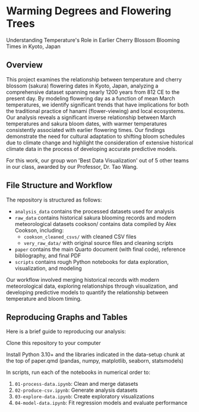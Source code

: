 # Warming Degrees and Flowering Trees 
Understanding Temperature's Role in Earlier Cherry Blossom Blooming Times in Kyoto, Japan

## Overview
This project examines the relationship between temperature and cherry blossom (sakura) flowering dates in Kyoto, Japan, analyzing a comprehensive dataset spanning nearly 1200 years from 812 CE to the present day. By modeling flowering day as a function of mean March temperatures, we identify significant trends that have implications for both the traditional practice of hanami (flower-viewing) and local ecosystems. Our analysis reveals a significant inverse relationship between March temperatures and sakura bloom dates, with warmer temperatures consistently associated with earlier flowering times. Our findings demonstrate the need for cultural adaptation to shifting bloom schedules due to climate change and highlight the consideration of extensive historical climate data in the process of developing accurate predictive models.

For this work, our group won 'Best Data Visualization' out of 5 other teams in our class, awarded by our Professor, Dr. Tao Wang.

## File Structure and Workflow
The repository is structured as follows:

- `analysis_data` contains the processed datasets used for analysis
- `raw_data` contains historical sakura blooming records and modern meteorological datasets
cookson/ contains data compiled by Alex Cookson, including:
    - `cookson_cleaned_csvs/` with cleaned CSV files
    - `very_raw_data/` with original source files and cleaning scripts
- `paper` contains the main Quarto document (with final code), reference bibliography, and final PDF
- `scripts` contains rough Python notebooks for data exploration, visualization, and modeling

Our workflow involved merging historical records with modern meteorological data, exploring relationships through visualization, and developing predictive models to quantify the relationship between temperature and bloom timing.

## Reproducing Graphs and Tables
Here is a brief guide to reproducing our analysis:

Clone this repository to your computer

Install Python 3.10+ and the libraries indicated in the data-setup chunk at the top of paper.qmd (pandas, numpy, matplotlib, seaborn, statsmodels)

In scripts, run each of the notebooks in numerical order to:

1. `01-process-data.ipynb`: Clean and merge datasets
2. `02-produce-csv.ipynb`: Generate analysis datasets
3. `03-explore-data.ipynb`: Create exploratory visualizations
4. `04-model-data.ipynb`: Fit regression models and evaluate performance
